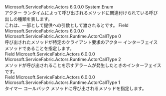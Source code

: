 <Type Name="ActorCallType" FullName="Microsoft.ServiceFabric.Actors.Runtime.ActorCallType">
  <TypeSignature Language="C#" Value="public enum ActorCallType" />
  <TypeSignature Language="ILAsm" Value=".class public auto ansi sealed ActorCallType extends System.Enum" />
  <TypeSignature Language="DocId" Value="T:Microsoft.ServiceFabric.Actors.Runtime.ActorCallType" />
  <TypeSignature Language="VB.NET" Value="Public Enum ActorCallType" />
  <TypeSignature Language="F#" Value="type ActorCallType = " />
  <AssemblyInfo>
    <AssemblyName>Microsoft.ServiceFabric.Actors</AssemblyName>
    <AssemblyVersion>6.0.0.0</AssemblyVersion>
  </AssemblyInfo>
  <Base>
    <BaseTypeName>System.Enum</BaseTypeName>
  </Base>
  <Docs>
    <summary>
            アクター ランタイムによって呼び出されるメソッドに関連付けられている呼び出しの種類を表します。
            </summary>
    <remarks>
            これは、一部として提供<see cref="T:Microsoft.ServiceFabric.Actors.Runtime.ActorMethodContext" />への引数として渡される<see cref="M:Microsoft.ServiceFabric.Actors.Runtime.ActorBase.OnPreActorMethodAsync(Microsoft.ServiceFabric.Actors.Runtime.ActorMethodContext)" />と<see cref="M:Microsoft.ServiceFabric.Actors.Runtime.ActorBase.OnPostActorMethodAsync(Microsoft.ServiceFabric.Actors.Runtime.ActorMethodContext)" />です。
            </remarks>
  </Docs>
  <Members>
    <Member MemberName="ActorInterfaceMethod">
      <MemberSignature Language="C#" Value="ActorInterfaceMethod" />
      <MemberSignature Language="ILAsm" Value=".field public static literal valuetype Microsoft.ServiceFabric.Actors.Runtime.ActorCallType ActorInterfaceMethod = int32(0)" />
      <MemberSignature Language="DocId" Value="F:Microsoft.ServiceFabric.Actors.Runtime.ActorCallType.ActorInterfaceMethod" />
      <MemberSignature Language="VB.NET" Value="ActorInterfaceMethod" />
      <MemberSignature Language="F#" Value="ActorInterfaceMethod = 0" Usage="Microsoft.ServiceFabric.Actors.Runtime.ActorCallType.ActorInterfaceMethod" />
      <MemberType>Field</MemberType>
      <AssemblyInfo>
        <AssemblyName>Microsoft.ServiceFabric.Actors</AssemblyName>
        <AssemblyVersion>6.0.0.0</AssemblyVersion>
      </AssemblyInfo>
      <ReturnValue>
        <ReturnType>Microsoft.ServiceFabric.Actors.Runtime.ActorCallType</ReturnType>
      </ReturnValue>
      <MemberValue>0</MemberValue>
      <Docs>
        <summary>
            呼び出されたメソッドが特定のクライアント要求のアクター インターフェイス メソッドであることを指定します。
            </summary>
      </Docs>
    </Member>
    <Member MemberName="ReminderMethod">
      <MemberSignature Language="C#" Value="ReminderMethod" />
      <MemberSignature Language="ILAsm" Value=".field public static literal valuetype Microsoft.ServiceFabric.Actors.Runtime.ActorCallType ReminderMethod = int32(2)" />
      <MemberSignature Language="DocId" Value="F:Microsoft.ServiceFabric.Actors.Runtime.ActorCallType.ReminderMethod" />
      <MemberSignature Language="VB.NET" Value="ReminderMethod" />
      <MemberSignature Language="F#" Value="ReminderMethod = 2" Usage="Microsoft.ServiceFabric.Actors.Runtime.ActorCallType.ReminderMethod" />
      <MemberType>Field</MemberType>
      <AssemblyInfo>
        <AssemblyName>Microsoft.ServiceFabric.Actors</AssemblyName>
        <AssemblyVersion>6.0.0.0</AssemblyVersion>
      </AssemblyInfo>
      <ReturnValue>
        <ReturnType>Microsoft.ServiceFabric.Actors.Runtime.ActorCallType</ReturnType>
      </ReturnValue>
      <MemberValue>2</MemberValue>
      <Docs>
        <summary>
            メソッドが呼び出されることを示す<see cref="T:Microsoft.ServiceFabric.Actors.Runtime.IRemindable" />アラームが発生したときのインターフェイスです。
            </summary>
      </Docs>
    </Member>
    <Member MemberName="TimerMethod">
      <MemberSignature Language="C#" Value="TimerMethod" />
      <MemberSignature Language="ILAsm" Value=".field public static literal valuetype Microsoft.ServiceFabric.Actors.Runtime.ActorCallType TimerMethod = int32(1)" />
      <MemberSignature Language="DocId" Value="F:Microsoft.ServiceFabric.Actors.Runtime.ActorCallType.TimerMethod" />
      <MemberSignature Language="VB.NET" Value="TimerMethod" />
      <MemberSignature Language="F#" Value="TimerMethod = 1" Usage="Microsoft.ServiceFabric.Actors.Runtime.ActorCallType.TimerMethod" />
      <MemberType>Field</MemberType>
      <AssemblyInfo>
        <AssemblyName>Microsoft.ServiceFabric.Actors</AssemblyName>
        <AssemblyVersion>6.0.0.0</AssemblyVersion>
      </AssemblyInfo>
      <ReturnValue>
        <ReturnType>Microsoft.ServiceFabric.Actors.Runtime.ActorCallType</ReturnType>
      </ReturnValue>
      <MemberValue>1</MemberValue>
      <Docs>
        <summary>
            タイマー コールバック メソッドに呼び出されるメソッドを指定します。
            </summary>
      </Docs>
    </Member>
  </Members>
</Type>